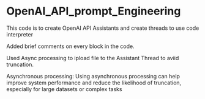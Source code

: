 # OpenAI_API_prompt_Engineering
This code is to create OpenAI API Assistants and create threads to use code interpreter

Added brief comments on every block in the code.

Used Async processing to ipload file to the Assistant Thread to aviid truncation.

Asynchronous processing: Using asynchronous processing can help improve system performance and reduce the likelihood of truncation, especially for large datasets or complex tasks
